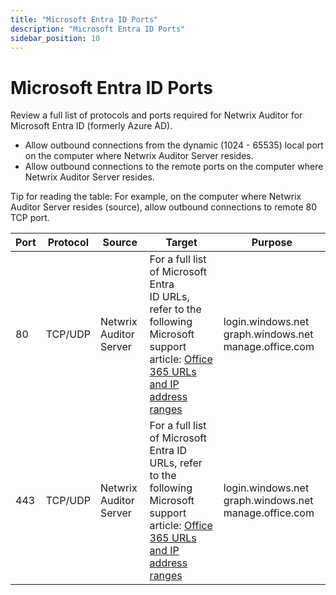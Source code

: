 ```yaml
---
title: "Microsoft Entra ID Ports"
description: "Microsoft Entra ID Ports"
sidebar_position: 10
---
```


# Microsoft Entra ID Ports

Review a full list of protocols and ports required for Netwrix Auditor for Microsoft Entra ID
(formerly Azure AD).

- Allow outbound connections from the dynamic (1024 - 65535) local port on the computer where
  Netwrix Auditor Server resides.
- Allow outbound connections to the remote ports on the computer where Netwrix Auditor Server
  resides.

Tip for reading the table: For example, on the computer where Netwrix Auditor Server resides
(source), allow outbound connections to remote 80 TCP port.

| Port | Protocol | Source                 | Target                                                                                                                                                                                                                                                     | Purpose                                               |
| ---- | -------- | ---------------------- | ---------------------------------------------------------------------------------------------------------------------------------------------------------------------------------------------------------------------------------------------------------- | ----------------------------------------------------- |
| 80   | TCP/UDP  | Netwrix Auditor Server | For a full list of Microsoft Entra ID URLs, refer to the following Microsoft support article: [Office 365 URLs and IP address ranges](https://support.office.com/en-us/article/Office-365-URLs-and-IP-address-ranges-8548a211-3fe7-47cb-abb1-355ea5aa88a2) | login.windows.net graph.windows.net manage.office.com |
| 443  | TCP/UDP  | Netwrix Auditor Server | For a full list of Microsoft Entra ID URLs, refer to the following Microsoft support article: [Office 365 URLs and IP address ranges](https://support.office.com/en-us/article/Office-365-URLs-and-IP-address-ranges-8548a211-3fe7-47cb-abb1-355ea5aa88a2) | login.windows.net graph.windows.net manage.office.com |

